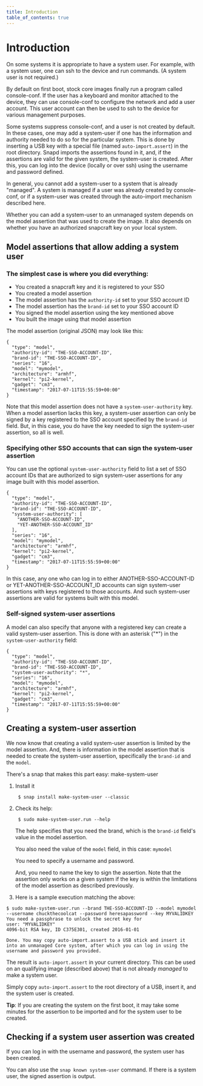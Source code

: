 ```yaml
---
title: Introduction
table_of_contents: true
---
```


# Introduction

On some systems it is appropriate to have a system user. For example, with a system user, one can ssh to the device and run commands. (A system user is not required.)

By default on first boot, stock core images finally run a program called console-conf. If the user has a keyboard and monitor attached to the device, they can use console-conf to configure the network and add a user account. This user account can then be used to ssh to the device for various management purposes.

Some systems suppress console-conf, and a user is not created by default. In these cases, one may add a system-user if one has the information and authority needed to do so for the particular system. This is done by inserting a USB key with a special file (named `auto-import.assert`) in the root directory. Snapd imports the assertions found in it, and, if the assertions are valid for the given system, the system-user is created. After this, you can log into the device (locally or over ssh) using the username and password defined.

In general, you cannot add a system-user to a system that is already "managed". A system is managed if a user was already created by console-conf, or if a system-user was created through the auto-import mechanism described here.

Whether you can add a system-user to an unmanaged system depends on the model assertion that was used to create the image. It also depends on whether you have an authorized snapcraft key on your local system.

## Model assertions that allow adding a system user

### The simplest case is where you did everything:

* You created a snapcraft key and it is registered to your SSO
* You created a model assertion
* The model assertion has the `authority-id` set to your SSO account ID
* The model assertion has the `brand-id` set to your SSO account ID
* You signed the model assertion using the key mentioned above
* You built the image using that model assertion

The model assertion (original JSON) may look like this:

```
{
  "type": "model",
  "authority-id": "THE-SSO-ACCOUNT-ID",
  "brand-id": "THE-SSO-ACCOUNT-ID",
  "series": "16",
  "model": "mymodel",
  "architecture": "armhf",
  "kernel": "pi2-kernel",
  "gadget": "cm3",
  "timestamp": "2017-07-11T15:55:59+00:00"
}
```

Note that this model assertion does not have a `system-user-authority` key. When a model assertion lacks this key, a system-user assertion can only be signed by a key registered to the SSO account specified by the `brand-id` field. But, in this case, you do have the key needed to sign the system-user assertion, so all is well.

### Specifying other SSO accounts that can sign the system-user assertion

You can use the optional `system-user-authority` field to list a set of SSO account IDs that are authorized to sign system-user assertions for any image built with this model assertion.

```
{
  "type": "model",
  "authority-id": "THE-SSO-ACCOUNT-ID",
  "brand-id": "THE-SSO-ACCOUNT-ID",
  "system-user-authority": [
    "ANOTHER-SSO-ACCOUNT-ID",
    "YET-ANOTHER-SSO-ACCOUNT_ID"
  ],
  "series": "16",
  "model": "mymodel",
  "architecture": "armhf",
  "kernel": "pi2-kernel",
  "gadget": "cm3",
  "timestamp": "2017-07-11T15:55:59+00:00"
}
```

In this case, any one who can log in to either ANOTHER-SSO-ACCOUNT-ID or YET-ANOTHER-SSO-ACCOUNT_ID accounts can sign system-user assertions with keys registered to those accounts. And such system-user assertions are valid for systems built with this model.

### Self-signed system-user assertions

A model can also specify that anyone with a registered key can create a valid system-user assertion. This is done with an asterisk ("*") in the `system-user-authority` field:

```
{
  "type": "model",
  "authority-id": "THE-SSO-ACCOUNT-ID",
  "brand-id": "THE-SSO-ACCOUNT-ID",
  "system-user-authority": "*",
  "series": "16",
  "model": "mymodel",
  "architecture": "armhf",
  "kernel": "pi2-kernel",
  "gadget": "cm3",
  "timestamp": "2017-07-11T15:55:59+00:00"
}
```

## Creating a system-user assertion

We now know that creating a valid system-user assertion is limited by the model assertion. And, there is information in the model assertion that is needed to create the system-user assertion, specifically the `brand-id` and the `model`.


There's a snap that makes this part easy: make-system-user

1. Install it 

        $ snap install make-system-user --classic

1. Check its help:

        $ sudo make-system-user.run --help

    The help specifies that you need the brand, which is the `brand-id` field's value in the model assertion. 

    You also need the value of the `model` field, in this case: `mymodel`

    You need to specify a username and password. 

    And, you need to name the key to sign the assertion. Note that the assertion only works on a given system if the key is within the limitations of the model assertion as described previously.


1. Here is a sample execution matching the above:

```code
$ sudo make-system-user.run --brand THE-SSO-ACCOUNT-ID --model mymodel --username chuckthecoolcat --password heresapassword --key MYVALIDKEY
You need a passphrase to unlock the secret key for
user: "MYVALIDKEY"
4096-bit RSA key, ID C375E301, created 2016-01-01

Done. You may copy auto-import.assert to a USB stick and insert it into an unmanaged Core system, after which you can log in using the username and password you provided.
```

The result is `auto-import.assert` in your current directory. This can be used on an qualifying image (described above) that is not already *managed* to make a system user. 

Simply copy `auto-import.assert` to the root directory of a USB, insert it, and the system user is created. 

**Tip**: If you are creating the system on the first boot, it may take some minutes for the assertion to be imported and for the system user to be created. 


## Checking if a system user assertion was created 

If you can log in with the username and password, the system user has been created. 

You can also use the `snap known system-user` command. If there is a system user, the signed assertion is output. 

